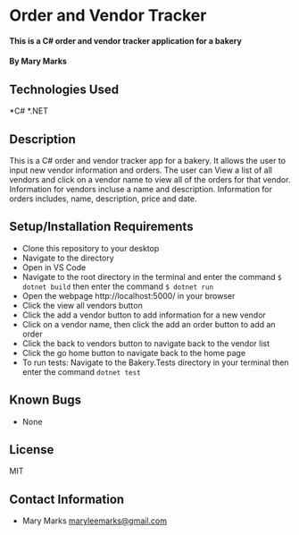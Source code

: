 # Order and Vendor Tracker

#### This is a C# order and vendor tracker application for a bakery

#### By Mary Marks

## Technologies Used

*C#
*.NET

## Description

This is a C# order and vendor tracker app for a bakery. It allows the user to input new vendor information and orders. The user can View a list of all vendors and click on a vendor name to view all of the orders for that vendor. Information for vendors incluse a name and description. Information for orders includes, name, description, price and date. 

## Setup/Installation Requirements

* Clone this repository to your desktop
* Navigate to the directory
* Open in VS Code
* Navigate to the root directory in the terminal and enter the command `$ dotnet build` then enter the command `$ dotnet run`
* Open the webpage http://localhost:5000/ in your browser
* Click the view all vendors button
* Click the add a vendor button to add information for a new vendor
* Click on a vendor name, then click the add an order button to add an order
* Click the back to vendors button to navigate back to the vendor list
* Click the go home button to navigate back to the home page
* To run tests: Navigate to the Bakery.Tests directory in your terminal then enter the command `dotnet test`

## Known Bugs

* None

## License

MIT

## Contact Information

* Mary Marks <maryleemarks@gmail.com>